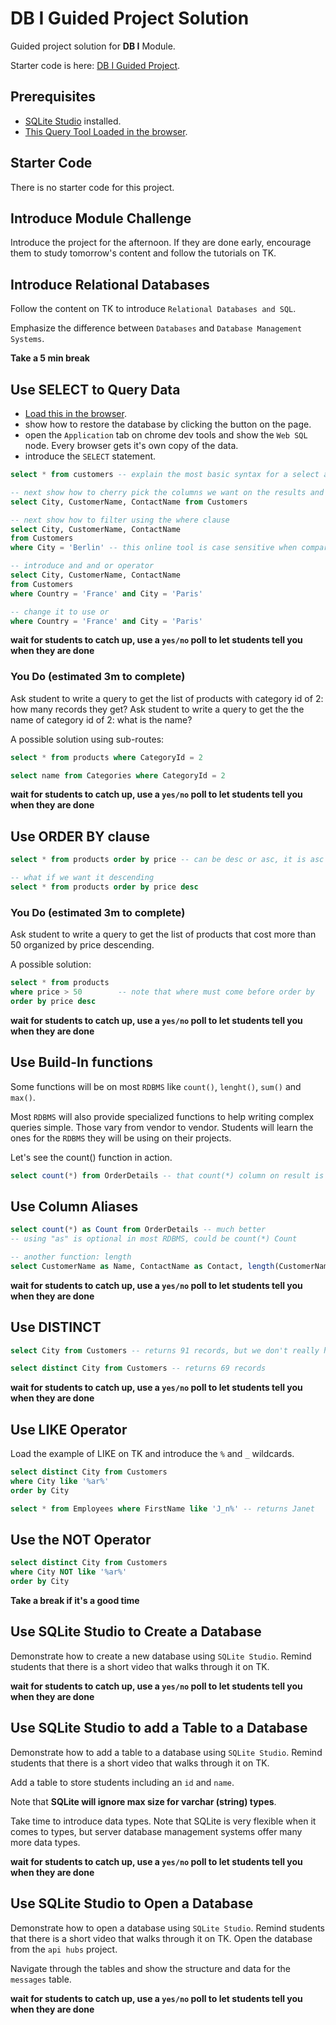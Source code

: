 # DB I Guided Project Solution

Guided project solution for **DB I** Module.

Starter code is here: [DB I Guided Project](https://github.com/LambdaSchool/webdb-i-guided).

## Prerequisites

- [SQLite Studio](https://sqlitestudio.pl/index.rvt?act=download) installed.
- [This Query Tool Loaded in the browser](https://www.w3schools.com/Sql/tryit.asp?filename=trysql_select_top).

## Starter Code

There is no starter code for this project.

## Introduce Module Challenge

Introduce the project for the afternoon. If they are done early, encourage them to study tomorrow's content and follow the tutorials on TK.

## Introduce Relational Databases

Follow the content on TK to introduce `Relational Databases and SQL`.

Emphasize the difference between `Databases` and `Database Management Systems`.

**Take a 5 min break**

## Use SELECT to Query Data

- [Load this in the browser](https://www.w3schools.com/Sql/tryit.asp?filename=trysql_select_top).
- show how to restore the database by clicking the button on the page.
- open the `Application` tab on chrome dev tools and show the `Web SQL` node. Every browser gets it's own copy of the data.
- introduce the `SELECT` statement.

```sql
select * from customers -- explain the most basic syntax for a select and what the * means

-- next show how to cherry pick the columns we want on the results and that they can be on any order
select City, CustomerName, ContactName from Customers

-- next show how to filter using the where clause
select City, CustomerName, ContactName
from Customers
where City = 'Berlin' -- this online tool is case sensitive when comparing strings, that is normally not the case

-- introduce and and or operator
select City, CustomerName, ContactName
from Customers
where Country = 'France' and City = 'Paris'

-- change it to use or
where Country = 'France' and City = 'Paris'
```

**wait for students to catch up, use a `yes/no` poll to let students tell you when they are done**

### You Do (estimated 3m to complete)

Ask student to write a query to get the list of products with category id of 2: how many records they get?
Ask student to write a query to get the the name of category id of 2: what is the name?

A possible solution using sub-routes:

```sql
select * from products where CategoryId = 2

select name from Categories where CategoryId = 2
```

**wait for students to catch up, use a `yes/no` poll to let students tell you when they are done**

## Use ORDER BY clause

```sql
select * from products order by price -- can be desc or asc, it is asc by default

-- what if we want it descending
select * from products order by price desc
```

### You Do (estimated 3m to complete)

Ask student to write a query to get the list of products that cost more than 50 organized by price descending.

A possible solution:

```sql
select * from products
where price > 50        -- note that where must come before order by
order by price desc
```

**wait for students to catch up, use a `yes/no` poll to let students tell you when they are done**

## Use Build-In functions

Some functions will be on most `RDBMS` like `count()`, `lenght()`, `sum()` and `max()`.

Most `RDBMS` will also provide specialized functions to help writing complex queries simple. Those vary from vendor to vendor. Students will learn the ones for the `RDBMS` they will be using on their projects.

Let's see the count() function in action.

```sql
select count(*) from OrderDetails -- that count(*) column on result is ugly, let's add an alias

```

## Use Column Aliases

```sql
select count(*) as Count from OrderDetails -- much better
-- using "as" is optional in most RDBMS, could be count(*) Count

-- another function: length
select CustomerName as Name, ContactName as Contact, length(CustomerName) as NameLength from Customers
```

**wait for students to catch up, use a `yes/no` poll to let students tell you when they are done**

## Use DISTINCT

```sql
select City from Customers -- returns 91 records, but we don't really have 91 unique cities

select distinct City from Customers -- returns 69 records
```

**wait for students to catch up, use a `yes/no` poll to let students tell you when they are done**

## Use LIKE Operator

Load the example of LIKE on TK and introduce the `%` and `_` wildcards.

```sql
select distinct City from Customers
where City like '%ar%'
order by City

select * from Employees where FirstName like 'J_n%' -- returns Janet
```

## Use the NOT Operator

```sql
select distinct City from Customers
where City NOT like '%ar%'
order by City
```

**Take a break if it's a good time**

## Use SQLite Studio to Create a Database

Demonstrate how to create a new database using `SQLite Studio`. Remind students that there is a short video that walks through it on TK.

**wait for students to catch up, use a `yes/no` poll to let students tell you when they are done**

## Use SQLite Studio to add a Table to a Database

Demonstrate how to add a table to a database using `SQLite Studio`. Remind students that there is a short video that walks through it on TK.

Add a table to store students including an `id` and `name`.

Note that **SQLite will ignore max size for varchar (string) types**.

Take time to introduce data types. Note that SQLite is very flexible when it comes to types, but server database management systems offer many more data types.

**wait for students to catch up, use a `yes/no` poll to let students tell you when they are done**

## Use SQLite Studio to Open a Database

Demonstrate how to open a database using `SQLite Studio`. Remind students that there is a short video that walks through it on TK. Open the database from the `api hubs` project.

Navigate through the tables and show the structure and data for the `messages` table.

**wait for students to catch up, use a `yes/no` poll to let students tell you when they are done**
